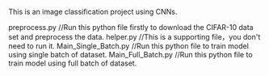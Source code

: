 This is an image classification project using CNNs.

preprocess.py         //Run this python file firstly to download the CIFAR-10 data set and preprocess the data.
helper.py             //This is a supporting file，you don't need to run it.
Main_Single_Batch.py  //Run this python file to train model using single batch of dataset.
Main_Full_Batch.py    //Run this python file to train model using full batch of dataset.